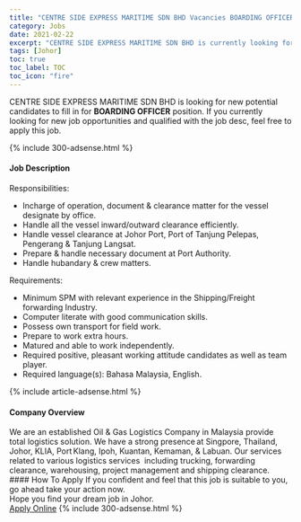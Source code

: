 ```yaml
---
title: "CENTRE SIDE EXPRESS MARITIME SDN BHD Vacancies BOARDING OFFICER" 
category: Jobs 
date: 2021-02-22 
excerpt: "CENTRE SIDE EXPRESS MARITIME SDN BHD is currently looking for suitable person to fill in the BOARDING OFFICER which based in Johor" 
tags: [Johor] 
toc: true 
toc_label: TOC 
toc_icon: "fire" 
--- 
```


<p>CENTRE SIDE EXPRESS MARITIME SDN BHD is looking for new potential candidates to fill in for <b>BOARDING OFFICER</b> position. If you currently looking for new job opportunities and qualified with the job desc, feel free to apply this job.
</p>{% include 300-adsense.html %} 
<div><div><h4>Job Description</h4></div><div><div><span><div><p>Responsibilities:</p><ul><li>Incharge of operation, document &amp; clearance matter for the vessel designate by office.</li><li>Handle all the vessel inward/outward clearance efficiently.</li><li>Handle vessel clearance at Johor Port, Port of Tanjung Pelepas, Pengerang &amp; Tanjung Langsat.</li><li>Prepare &amp; handle necessary document at Port Authority.</li><li>Handle hubandary &amp; crew matters.</li></ul><p>Requirements:</p><ul><li>Minimum SPM with relevant experience in the Shipping/Freight forwarding Industry.</li><li>Computer literate with good communication skills.</li><li>Possess own transport for field work.</li><li>Prepare to work extra hours.</li><li>Matured and able to work independently.</li><li>Required positive, pleasant working attitude candidates as well as team player.</li><li>Required language(s):&#160;Bahasa Malaysia, English.</li></ul></div></span></div></div></div> 
{% include article-adsense.html %} 
<div><div><h4>Company Overview</h4></div><div><div><span><div><div>We are an established Oil &amp; Gas Logistics Company in Malaysia provide total logistics solution. We have a strong presence&#8239;at Singpore, Thailand, Johor, KLIA, Port&#8239;Klang, Ipoh, Kuantan, Kemaman, &amp; Labuan. Our services related to various logistics services&#160; including trucking, forwarding clearance, warehousing, project management and shipping clearance.</div></div></span></div></div></div> 
#### How To Apply 
If you confident and feel that this job is suitable to you, go ahead take your action now. <br/> 
Hope you find your dream job in Johor. <br/> 
<a href="https://www.jobstreet.com.my/en/job/boarding-officer-4487315?jobId=jobstreet-my-job-4487315&" class="btn btn--info" target="_blank" rel="nofollow noopenner">Apply Online</a> 
{% include 300-adsense.html %} 